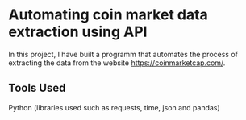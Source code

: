 # Automating coin market data extraction using API
In this project, I have built a programm that automates the process of extracting the data from the website https://coinmarketcap.com/. 

## Tools Used
Python (libraries used such as requests, time, json and pandas)



